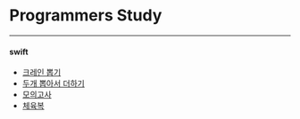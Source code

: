 # Programmers Study
----
#### swift
- [크레인 뽑기](https://github.com/Gunwoos/programmers_study/blob/main/201210_ClawMachineGame.playground/Contents.swift)
- [두개 뽑아서 더하기](https://github.com/Gunwoos/programmers_study/blob/main/201210_PickAndAdd.playground/Contents.swift)
- [모의고사](https://github.com/Gunwoos/programmers_study/blob/main/201217_Exam.playground/Contents.swift)
- [체육복](https://github.com/Gunwoos/programmers_study/blob/main/201217_TrainingCloth.playground/Contents.swift)
